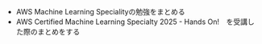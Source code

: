 - AWS Machine Learning Specialityの勉強をまとめる
- AWS Certified Machine Learning Specialty 2025 - Hands On!　を受講した際のまとめをする